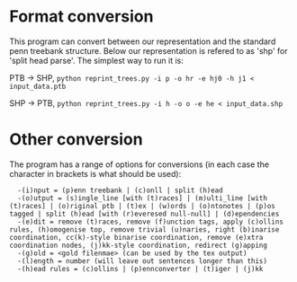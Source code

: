 # Format conversion
This program can convert between our representation and the standard penn treebank structure.
Below our representation is refered to as 'shp' for 'split head parse'.
The simplest way to run it is:

PTB -> SHP, `python reprint_trees.py -i p -o hr -e hj0 -h j1 < input_data.ptb`

SHP -> PTB, `python reprint_trees.py -i h -o o -e he < input_data.shp`

# Other conversion
The program has a range of options for conversions (in each case the character in brackets is what should be used):

```
  -(i)nput = (p)enn treebank | (c)onll | split (h)ead
  -(o)utput = (s)ingle_line [with (t)races] | (m)ulti_line [with (t)races] | (o)riginal ptb | (t)ex | (w)ords | (o)ntonotes | (p)os tagged | split (h)ead [with (r)everesed null-null] | (d)ependencies
  -(e)dit = remove (t)races, remove (f)unction tags, apply (c)ollins rules, (h)omogenise top, remove trivial (u)naries, right (b)inarise coordination, cc(k)-style binarise coordination, remove (e)xtra coordination nodes, (j)kk-style coordination, redirect (g)apping
  -(g)old = <gold filenmae> (can be used by the tex output)
  -(l)ength = number (will leave out sentences longer than this)
  -(h)ead rules = (c)ollins | (p)ennconverter | (t)iger | (j)kk
```

